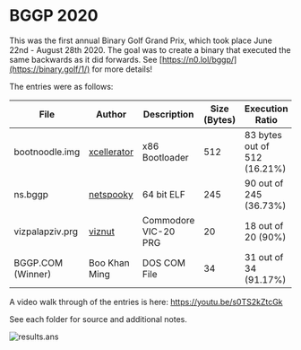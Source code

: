 # BGGP 2020

This was the first annual Binary Golf Grand Prix, which took place June 22nd - August 28th 2020. The goal was to create a binary that executed the same backwards as it did forwards. See [https://n0.lol/bggp/](https://binary.golf/1/) for more details!

The entries were as follows:

| File | Author | Description | Size (Bytes) | Execution Ratio | Writeup |
|------|--------|------------|------|-----------------|---------|
| bootnoodle.img | [xcellerator](https://twitter.com/TheXcellerator) | x86 Bootloader | 512 | 83 bytes out of 512 (16.21%) | https://xcellerator.github.io/posts/bggp/
| ns.bggp | [netspooky](https://twitter.com/netspooky) | 64 bit ELF | 245 | 90 out of 245 (36.73%) | https://n0.lol/bggp/writeup.html |
| vizpalapziv.prg | [viznut](https://twitter.com/viznut) | Commodore VIC-20 PRG | 20 | 18 out of 20 (90%) | http://viznut.fi/demos/vic20/vizpalapziv.html |
| BGGP.COM (Winner) | Boo Khan Ming | DOS COM File | 34 | 31 out of 34 (91.17%) | See folder |

A video walk through of the entries is here: https://youtu.be/s0TS2kZtcGk

See each folder for source and additional notes.

![results.ans](results.png)

